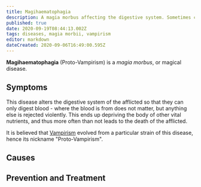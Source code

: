 ```yaml
---
title: Magihaematophagia
description: A magia morbus affecting the digestive system. Sometimes called "Proto-Vampirism".
published: true
date: 2020-09-19T08:44:13.002Z
tags: diseases, magia morbii, vampirism
editor: markdown
dateCreated: 2020-09-06T16:49:00.595Z
---
```


**Magihaematophagia** (Proto-Vampirism) is a *magia morbus*, or magical disease. 

## Symptoms

This disease alters the digestive system of the afflicted so that they can only digest blood - where the blood is from does not matter, but anything else is rejected violently.  This ends up depriving the body of other vital nutrients, and thus more often than not leads to the death of the afflicted. 

It is believed that [Vampirism](/diseases/vampirism) evolved from a particular strain of this disease, hence its nickname "Proto-Vampirism".

## Causes

## Prevention and Treatment
